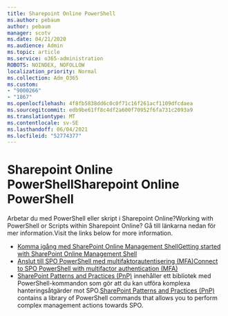 ```yaml
---
title: Sharepoint Online PowerShell
ms.author: pebaum
author: pebaum
manager: scotv
ms.date: 04/21/2020
ms.audience: Admin
ms.topic: article
ms.service: o365-administration
ROBOTS: NOINDEX, NOFOLLOW
localization_priority: Normal
ms.collection: Adm_O365
ms.custom:
- "9000266"
- "1867"
ms.openlocfilehash: 4f8fb5838dd6c0c0f71c16f261acf1109dfcdaea
ms.sourcegitcommit: edb9be61ff8c4df2a600f70952f6fa731c2093a9
ms.translationtype: MT
ms.contentlocale: sv-SE
ms.lasthandoff: 06/04/2021
ms.locfileid: "52774377"
---
```

# <a name="sharepoint-online-powershell"></a><span data-ttu-id="f8c4a-102">Sharepoint Online PowerShell</span><span class="sxs-lookup"><span data-stu-id="f8c4a-102">Sharepoint Online PowerShell</span></span>

<span data-ttu-id="f8c4a-103">Arbetar du med PowerShell eller skript i Sharepoint Online?</span><span class="sxs-lookup"><span data-stu-id="f8c4a-103">Working with PowerShell or Scripts within Sharepoint Online?</span></span> <span data-ttu-id="f8c4a-104">Gå till länkarna nedan för mer information.</span><span class="sxs-lookup"><span data-stu-id="f8c4a-104">Visit the links below for more information.</span></span>
- [<span data-ttu-id="f8c4a-105">Komma igång med SharePoint Online Management Shell</span><span class="sxs-lookup"><span data-stu-id="f8c4a-105">Getting started with SharePoint Online Management Shell</span></span>](/powershell/sharepoint/sharepoint-online/connect-sharepoint-online?view=sharepoint-ps)
- [<span data-ttu-id="f8c4a-106">Anslut till SPO PowerShell med multifaktorautentisering (MFA)</span><span class="sxs-lookup"><span data-stu-id="f8c4a-106">Connect to SPO PowerShell with multifactor authentication (MFA)</span></span>](/powershell/sharepoint/sharepoint-online/connect-sharepoint-online?view=sharepoint-ps#to-connect-with-multifactor-authentication-mfa)
- <span data-ttu-id="f8c4a-107">[SharePoint Patterns and Practices (PnP)](/powershell/sharepoint/sharepoint-pnp/sharepoint-pnp-cmdlets?view=sharepoint-ps) innehåller ett bibliotek med PowerShell-kommandon som gör att du kan utföra komplexa hanteringsåtgärder mot SPO.</span><span class="sxs-lookup"><span data-stu-id="f8c4a-107">[SharePoint Patterns and Practices (PnP)](/powershell/sharepoint/sharepoint-pnp/sharepoint-pnp-cmdlets?view=sharepoint-ps) contains a library of PowerShell commands that allows you to perform complex management actions towards SPO.</span></span>